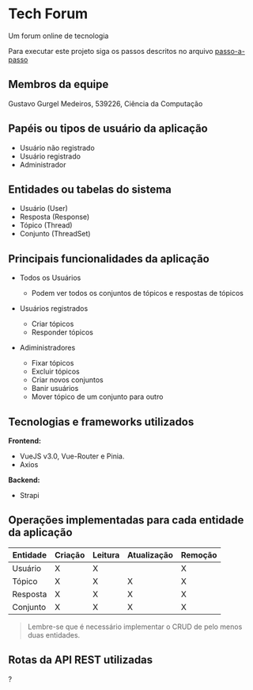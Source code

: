 # Tech Forum

Um forum online de tecnologia

Para executar este projeto siga os passos descritos no arquivo [passo-a-passo](passo-a-passo.md)

## Membros da equipe

Gustavo Gurgel Medeiros, 539226, Ciência da Computação

## Papéis ou tipos de usuário da aplicação

- Usuário não registrado
- Usuário registrado
- Administrador

## Entidades ou tabelas do sistema

- Usuário (User)
- Resposta (Response)
- Tópico (Thread)
- Conjunto (ThreadSet)

## Principais funcionalidades da aplicação

- Todos os Usuários

  - Podem ver todos os conjuntos de tópicos e respostas de tópicos

- Usuários registrados

  - Criar tópicos
  - Responder tópicos

- Adiministradores
  - Fixar tópicos
  - Excluir tópicos
  - Criar novos conjuntos
  - Banir usuários
  - Mover tópico de um conjunto para outro

## Tecnologias e frameworks utilizados

**Frontend:**

- VueJS v3.0, Vue-Router e Pinia.
- Axios

**Backend:**

- Strapi

## Operações implementadas para cada entidade da aplicação

| Entidade | Criação | Leitura | Atualização | Remoção |
| -------- | ------- | ------- | ----------- | ------- |
| Usuário  | X       | X       |             | X       |
| Tópico   | X       | X       | X           | X       |
| Resposta | X       | X       | X           | X       |
| Conjunto | X       | X       | X           | X       |

> Lembre-se que é necessário implementar o CRUD de pelo menos duas entidades.

## Rotas da API REST utilizadas

?
